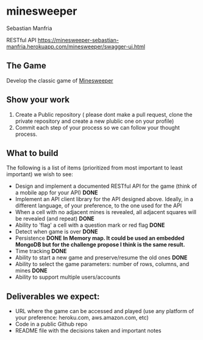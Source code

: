 # minesweeper
Sebastian Manfria

RESTful API
https://minesweeper-sebastian-manfria.herokuapp.com/minesweeper/swagger-ui.html

## The Game
Develop the classic game of [Minesweeper](https://en.wikipedia.org/wiki/Minesweeper_(video_game))

## Show your work

1.  Create a Public repository ( please dont make a pull request, clone the private repository and create a new plublic one on your profile)
2.  Commit each step of your process so we can follow your thought process.

## What to build
The following is a list of items (prioritized from most important to least important) we wish to see:
* Design and implement  a documented RESTful API for the game (think of a mobile app for your API) **DONE**
* Implement an API client library for the API designed above. Ideally, in a different language, of your preference, to the one used for the API
* When a cell with no adjacent mines is revealed, all adjacent squares will be revealed (and repeat) **DONE**
* Ability to 'flag' a cell with a question mark or red flag **DONE**
* Detect when game is over **DONE**
* Persistence **DONE In Memory map. It could be used an embedded MongoDB but for the challenge propose I think is the same result.**
* Time tracking **DONE**
* Ability to start a new game and preserve/resume the old ones **DONE**
* Ability to select the game parameters: number of rows, columns, and mines **DONE**
* Ability to support multiple users/accounts
 
## Deliverables we expect:
* URL where the game can be accessed and played (use any platform of your preference: heroku.com, aws.amazon.com, etc)
* Code in a public Github repo
* README file with the decisions taken and important notes